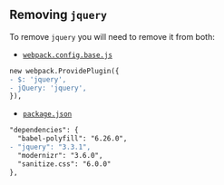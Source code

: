 ## Removing `jquery`

To remove `jquery` you will need to remove it from both:

- [`webpack.config.base.js`](../../internals/webpack/webpack.config.base.js)

```diff
new webpack.ProvidePlugin({
- $: 'jquery',
- jQuery: 'jquery',
}),
```

- [`package.json`](../../package.json)

```diff
"dependencies": {
  "babel-polyfill": "6.26.0",
- "jquery": "3.3.1",
  "modernizr": "3.6.0",
  "sanitize.css": "6.0.0"
},
```
